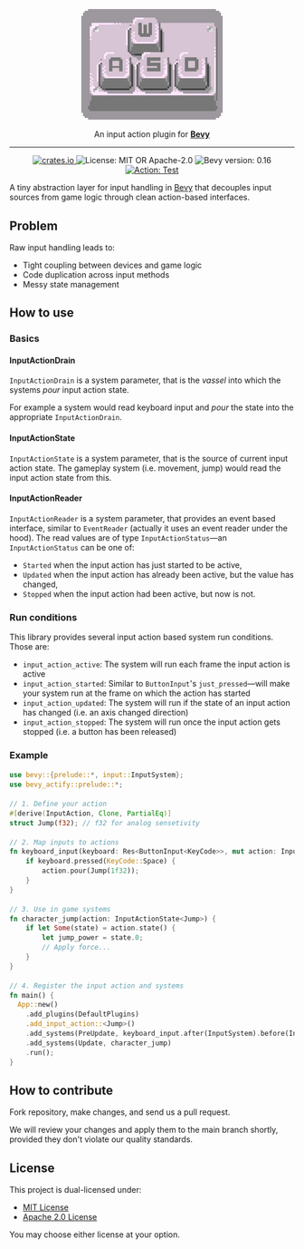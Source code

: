 <p align="center">
  <img src="https://github.com/bevious/bevy_actify/blob/main/logo.png?raw=true" width="250" />
</p>
<p align="center">
  An input action plugin for <a href="https://bevyengine.org/"><strong>Bevy</strong></a><br />
</p>
<hr />
<p align="center">
  <a href="https://crates.io/crates/bevy_actify">
    <img alt="crates.io" src="https://img.shields.io/crates/v/bevy_actify" />
  </a>
  <img alt="License: MIT OR Apache-2.0" src="https://img.shields.io/badge/license-MIT%2FApache--2.0-blue" />
  <img alt="Bevy version: 0.16" src="https://img.shields.io/badge/Bevy-0.16-pink" />
  <a href="https://github.com/bevious/bevy_actify/actions/workflows/cargo.yml">
    <img alt="Action: Test" src="https://github.com/bevious/bevy_actify/actions/workflows/cargo.yml/badge.svg" />
  </a>
</p>

A tiny abstraction layer for input handling in [Bevy](https://bevyengine.org/) that decouples
input sources from game logic through clean action-based interfaces.

## Problem

Raw input handling leads to:

- Tight coupling between devices and game logic
- Code duplication across input methods
- Messy state management

## How to use

### Basics

#### InputActionDrain

`InputActionDrain` is a system parameter, that is the *vassel* into which the systems *pour* input action state.

For example a system would read keyboard input and *pour* the state into the appropriate
`InputActionDrain`.

#### InputActionState

`InputActionState` is a system parameter, that is the source of current input action state. The gameplay system
(i.e. movement, jump) would read the input action state from this.

#### InputActionReader

`InputActionReader` is a system parameter, that provides an event based interface, similar to `EventReader` (actually it
uses an event reader under the hood). The read values are of type `InputActionStatus`—an `InputActionStatus` can be one of:
- `Started` when the input action has just started to be active,
- `Updated` when the input action has already been active, but the value has changed,
- `Stopped` when the input action had been active, but now is not.

### Run conditions

This library provides several input action based system run conditions. Those are:
- `input_action_active`: The system will run each frame the input action is active
- `input_action_started`: Similar to `ButtonInput`'s `just_pressed`—will make your system run at the frame on which the action has started
- `input_action_updated`: The system will run if the state of an input action has changed (i.e. an axis changed direction)
- `input_action_stopped`: The system will run once the input action gets stopped (i.e. a button has been released)

### Example

```rust
use bevy::{prelude::*, input::InputSystem};
use bevy_actify::prelude::*;

// 1. Define your action
#[derive(InputAction, Clone, PartialEq)]
struct Jump(f32); // f32 for analog sensetivity

// 2. Map inputs to actions
fn keyboard_input(keyboard: Res<ButtonInput<KeyCode>>, mut action: InputActionDrain<Jump>) {
    if keyboard.pressed(KeyCode::Space) {
        action.pour(Jump(1f32));
    }
}

// 3. Use in game systems
fn character_jump(action: InputActionState<Jump>) {
    if let Some(state) = action.state() {
        let jump_power = state.0;
        // Apply force...
    }
}

// 4. Register the input action and systems
fn main() {
  App::new()
    .add_plugins(DefaultPlugins)
    .add_input_action::<Jump>()
    .add_systems(PreUpdate, keyboard_input.after(InputSystem).before(InputActionSystem)) // properly order your systems to avoid 1 frame delay!
    .add_systems(Update, character_jump)
    .run();
}
```

## How to contribute

Fork repository, make changes, and send us a pull request.

We will review your changes and apply them to the main
branch shortly, provided they don't violate our quality standards.

## License

This project is dual-licensed under:

- [MIT License](LICENSE-MIT)
- [Apache 2.0 License](LICENSE-APACHE-2.0)

You may choose either license at your option.
